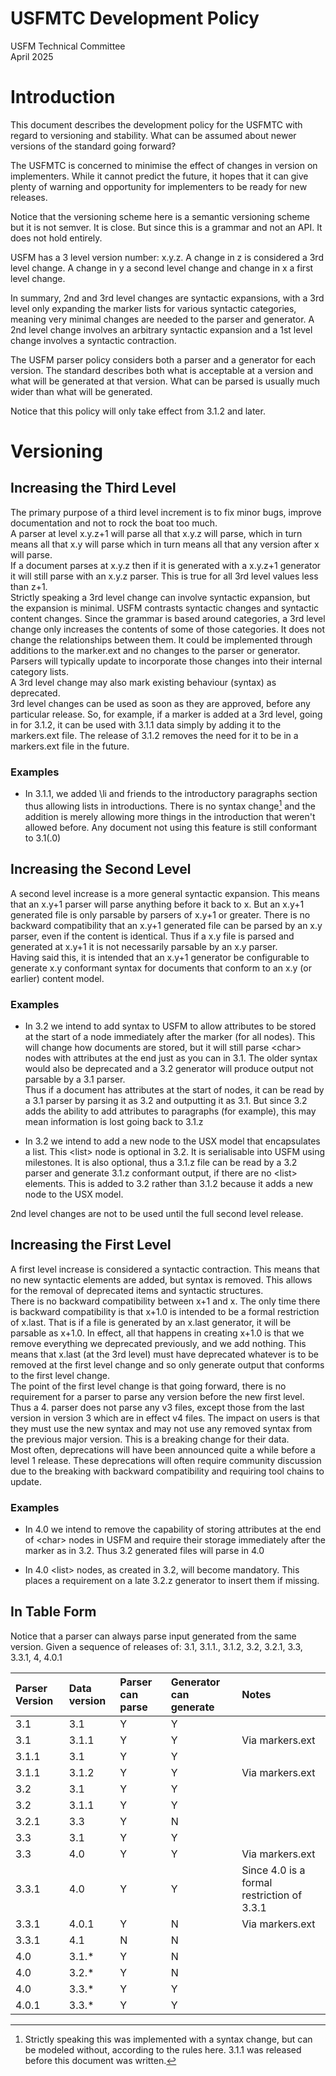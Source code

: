 # USFMTC Development Policy

USFM Technical Committee  
April 2025

# Introduction

This document describes the development policy for the USFMTC with regard to versioning and stability. What can be assumed about newer versions of the standard going forward?

The USFMTC is concerned to minimise the effect of changes in version on implementers. While it cannot predict the future, it hopes that it can give plenty of warning and opportunity for implementers to be ready for new releases.

Notice that the versioning scheme here is a semantic versioning scheme but it is not semver. It is close. But since this is a grammar and not an API. It does not hold entirely.

USFM has a 3 level version number: x.y.z. A change in z is considered a 3rd level change. A change in y a second level change and change in x a first level change.

In summary, 2nd and 3rd level changes are syntactic expansions, with a 3rd level only expanding the marker lists for various syntactic categories, meaning very minimal changes are needed to the parser and generator. A 2nd level change involves an arbitrary syntactic expansion and a 1st level change involves a syntactic contraction.

The USFM parser policy considers both a parser and a generator for each version. The standard describes both what is acceptable at a version and what will be generated at that version. What can be parsed is usually much wider than what will be generated.

Notice that this policy will only take effect from 3.1.2 and later.

# Versioning

## Increasing the Third Level

The primary purpose of a third level increment is to fix minor bugs, improve documentation and not to rock the boat too much.  
A parser at level x.y.z+1 will parse all that x.y.z will parse, which in turn means all that x.y will parse which in turn means all that any version after x will parse.  
If a document parses at x.y.z then if it is generated with a x.y.z+1 generator it will still parse with an x.y.z parser. This is true for all 3rd level values less than z+1.  
Strictly speaking a 3rd level change can involve syntactic expansion, but the expansion is minimal. USFM contrasts syntactic changes and syntactic content changes. Since the grammar is based around categories, a 3rd level change only increases the contents of some of those categories. It does not change the relationships between them. It could be implemented through additions to the marker.ext and no changes to the parser or generator. Parsers  will typically update to incorporate those changes into their internal category lists.  
A 3rd level change may also mark existing behaviour (syntax) as deprecated.  
3rd level changes can be used as soon as they are approved, before any particular release. So, for example, if a marker is added at a 3rd level, going in for 3.1.2, it can be used with 3.1.1 data simply by adding it to the markers.ext file. The release of 3.1.2 removes the need for it to be in a markers.ext file in the future.

### Examples

* In 3.1.1, we added \\li and friends to the introductory paragraphs section thus allowing lists in introductions. There is no syntax change[^1] and the addition is merely allowing more things in the introduction that weren't allowed before. Any document not using this feature is still conformant to 3.1(.0)

## Increasing the Second Level

A second level increase is a more general syntactic expansion. This means that an x.y+1 parser will parse anything before it back to x. But an x.y+1 generated file is only parsable by parsers of x.y+1 or greater. There is no backward compatibility that an x.y+1 generated file can be parsed by an x.y parser, even if the content is identical. Thus if a x.y file is parsed and generated at x.y+1 it is not necessarily parsable by an x.y parser.  
Having said this, it is intended that an x.y+1 generator be configurable to generate x.y conformant syntax for documents that conform to an x.y (or earlier) content model.

### Examples

- In 3.2 we intend to add syntax to USFM to allow attributes to be stored at the start of a node immediately after the marker (for all nodes). This will change how documents are stored, but it will still parse \<char\> nodes with attributes at the end just as you can in 3.1. The older syntax would also be deprecated and a 3.2 generator will produce output not parsable by a 3.1 parser.  
  Thus if a document has attributes at the start of nodes, it can be read by a 3.1 parser by parsing it as 3.2 and outputting it as 3.1. But since 3.2 adds the ability to add attributes to paragraphs (for example), this may mean information is lost going back to 3.1.z  

- In 3.2 we intend to add a new node to the USX model that encapsulates a list. This \<list\> node is optional in 3.2. It is serialisable into USFM using milestones. It is also optional, thus a 3.1.z file can be read by a 3.2 parser and generate 3.1.z conformant output, if there are no \<list\> elements. This is added to 3.2 rather than 3.1.2 because it adds a new node to the USX model.

2nd level changes are not to be used until the full second level release.

## Increasing the First Level

A first level increase is considered a syntactic contraction. This means that no new syntactic elements are added, but syntax is removed. This allows for the removal of deprecated items and syntactic structures.  
There is no backward compatibility between x+1 and x. The only time there is backward compatibility is that x+1.0 is intended to be a formal restriction of x.last. That is if a file is generated by an x.last generator, it will be parsable as x+1.0. In effect, all that happens in creating x+1.0 is that we remove everything we deprecated previously, and we add nothing. This means that x.last (at the 3rd level) must have deprecated whatever is to be removed at the first level change and so only generate output that conforms to the first level change.  
The point of the first level change is that going forward, there is no requirement for a parser to parse any version before the new first level. Thus a 4\. parser does not parse any v3 files, except those from the last version in version 3 which are in effect v4 files. The impact on users is that they must use the new syntax and may not use any removed syntax from the previous major version. This is a breaking change for their data.  
Most often, deprecations will have been announced quite a while before a level 1 release. These deprecations will often require community discussion due to the breaking with backward compatibility and requiring tool chains to update.

### Examples

- In 4.0 we intend to remove the capability of storing attributes at the end of \<char\> nodes in USFM and require their storage immediately after the marker as in 3.2. Thus 3.2 generated files will parse in 4.0  

- In 4.0 \<list\> nodes, as created in 3.2,  will become mandatory. This places a requirement on a late 3.2.z generator to insert them if missing.

## In Table Form

Notice that a parser can always parse input generated from the same version. Given a sequence of releases of: 3.1, 3.1.1., 3.1.2, 3.2, 3.2.1, 3.3, 3.3.1, 4, 4.0.1

| Parser Version | Data version | Parser can parse | Generator can generate | Notes |
| :---- | :---- | :---- | :---- | :---- |
| 3.1 | 3.1 | Y | Y |  |
| 3.1 | 3.1.1 | Y | Y | Via markers.ext |
| 3.1.1 | 3.1 | Y | Y |  |
| 3.1.1 | 3.1.2 | Y | Y | Via markers.ext |
| 3.2 | 3.1 | Y | Y |  |
| 3.2 | 3.1.1 | Y | Y |  |
| 3.2.1 | 3.3 | Y | N |  |
| 3.3 | 3.1 | Y | Y |  |
| 3.3 | 4.0 | Y | Y | Via markers.ext |
| 3.3.1 | 4.0 | Y | Y | Since 4.0 is a formal restriction of 3.3.1 |
| 3.3.1 | 4.0.1 | Y | N | Via markers.ext |
| 3.3.1 | 4.1 | N | N |  |
| 4.0 | 3.1.\* | Y | N |  |
| 4.0 | 3.2.\* | Y | N |  |
| 4.0 | 3.3.\* | Y | Y |  |
| 4.0.1 | 3.3.\* | Y | Y |  |

[^1]:  Strictly speaking this was implemented with a syntax change, but can be modeled without, according to the rules here. 3.1.1 was released before this document was written.
